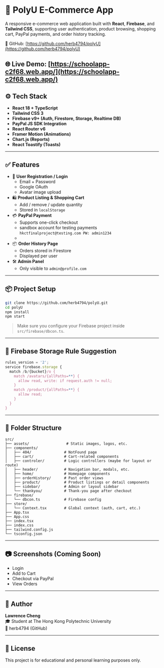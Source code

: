 # 🛒 PolyU E-Commerce App

A responsive e-commerce web application built with **React**, **Firebase**, and **Tailwind CSS**, supporting user authentication, product browsing, shopping cart, PayPal payments, and order history tracking.

📌 GitHub: [https://github.com/herb4794/polyU](https://github.com/herb4794/polyU)

🌐 Live Demo: [https://schoolapp-c2f68.web.app/](https://schoolapp-c2f68.web.app/)
---

## ⚙️ Tech Stack

- **React 18 + TypeScript**
- **Tailwind CSS 3**
- **Firebase v9+ (Auth, Firestore, Storage, Realtime DB)**
- **PayPal JS SDK Integration**
- **React Router v6**
- **Framer Motion (Animations)**
- **Chart.js (Reports)**
- **React Toastify (Toasts)**

---

## ✅ Features

- 🔐 **User Registration / Login**
  - Email + Password
  - Google OAuth
  - Avatar image upload
- 🛍️ **Product Listing & Shopping Cart**
  - Add / remove / update quantity
  - Stored in `localStorage`
- 💳 **PayPal Payment**
  - Supports one-click checkout
  - sandbox account for testing payments `hkctfinalproject@testing.com PW: admin1234`
  - 
- 📦 **Order History Page**
  - Orders stored in Firestore
  - Displayed per user
- 🛠️ **Admin Panel**
  - Only visible to `admin@profile.com`

---

## 📦 Project Setup

```bash
git clone https://github.com/herb4794/polyU.git
cd polyU
npm install
npm start
```

> Make sure you configure your Firebase project inside `src/firebase/dbcon.ts`.

---

## 🔐 Firebase Storage Rule Suggestion

```js
rules_version = '2';
service firebase.storage {
  match /b/{bucket}/o {
    match /avatars/{allPaths=**} {
      allow read, write: if request.auth != null;
    }
    match /product/{allPaths=**} {
      allow read;
    }
  }
}
```

---

## 📁 Folder Structure

```
src/
├── assets/                 # Static images, logos, etc.
├── components/
│   ├── 404/               # NotFound page
│   ├── cart/              # Cart-related components
│   ├── controler/         # Logic controllers (maybe for layout or route)
│   ├── header/            # Navigation bar, modals, etc.
│   ├── home/              # Homepage components
│   ├── orderHistory/      # Past order views
│   ├── product/           # Product listings or detail components
│   ├── sidebar/           # Admin or layout sidebar
│   └── thankyou/          # Thank-you page after checkout
├── firebase/
│   └── dbcon.ts           # Firebase config
├── store/
│   └── Context.tsx        # Global context (auth, cart, etc.)
├── App.tsx
├── App.css
├── index.tsx
├── index.css
├── tailwind.config.js
└── tsconfig.json
```

---

## 📷 Screenshots (Coming Soon)

- Login
- Add to Cart
- Checkout via PayPal
- View Orders

---

## 👤 Author

**Lawrence Cheng**  
🎓 Student at The Hong Kong Polytechnic University  
📧 herb4794 (GitHub)

---

## 📜 License

This project is for educational and personal learning purposes only.
